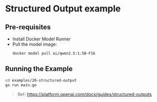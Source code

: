 # Structured Output example

## Pre-requisites

- Install Docker Model Runner
- Pull the model image:
  ```bash
  docker model pull ai/qwen2.5:1.5B-F16
  ```

## Running the Example

```bash
cd examples/20-structured-output
go run main.go
```

> Ref: https://platform.openai.com/docs/guides/structured-outputs